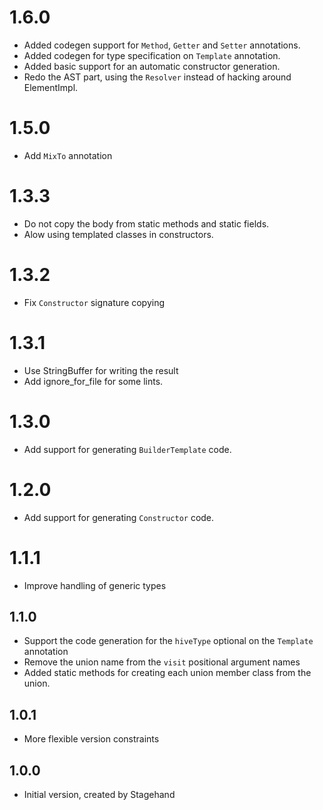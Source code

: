# 1.6.0
- Added codegen support for `Method`, `Getter` and `Setter`
  annotations.
- Added codegen for type specification on `Template` annotation.
- Added basic support for an automatic constructor generation.
- Redo the AST part, using the `Resolver` instead of hacking 
  around ElementImpl.

# 1.5.0
- Add `MixTo` annotation

# 1.3.3
- Do not copy the body from static methods and static fields.
- Alow using templated classes in constructors.

# 1.3.2
- Fix `Constructor` signature copying

# 1.3.1
- Use StringBuffer for writing the result
- Add ignore_for_file for some lints.

# 1.3.0
- Add support for generating `BuilderTemplate` code.

# 1.2.0
- Add support for generating `Constructor` code.

# 1.1.1
- Improve handling of generic types

## 1.1.0
- Support the code generation for the `hiveType` optional on the `Template` annotation
- Remove the union name from the `visit` positional argument names
- Added static methods for creating each union member class from the union.

## 1.0.1
- More flexible version constraints

## 1.0.0

- Initial version, created by Stagehand
